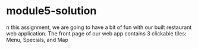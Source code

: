 # module5-solution
n this assignment, we are going to have a bit of fun with our built restaurant web application. The front page of our web app contains 3 clickable tiles: Menu, Specials, and Map

